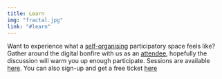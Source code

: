 ```yaml
---
title: Learn
img: "fractal.jpg"
link: "#learn"
---
```


Want to experience what a [self-organising](https://handbook.hackalong.io/patterns/cocreation) participatory space feels like?
Gather around the digital bonfire with us as an [attendee](page_about_open_space?), hopefully the discussion will warm you up enough participate. Sessions are available [here](link_to_program). You can also sign-up and get a free ticket [here](link_to_tickets)
